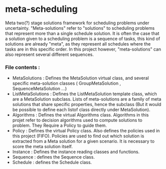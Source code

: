 # meta-scheduling
Meta two(?) stage solutions framework for scheduling problems under uncertainty. 
"Meta-solutions" refer to "solutions" to scheduling problems that represent more than a single schedule solution. 
It is often the case that a solution given to a scheduling problem is a sequence of tasks, this kind of solutions are already "meta", as they represent all schedules where the tasks are in this specific order.
In this project however, "meta-solutions" can also represent several different sequences.

### File contents :
- MetaSolutions : Defines the MetaSolution virtual class, and several specific meta-solution classes ( GroupMetaSolution , SequenceMetaSolution ...)
- ListMetaSolutions : Defines the ListMetaSolution template class, which are a MetaSolution subclass. Lists of meta-solutions are a family of meta solutions that share specific properties, hence the subclass (But it would be possible to define each listof<T> class directly under MetaSolution). 
- Algorithms : Defines the virtual Algorithms class. Algorithms in this projet refer to decision algorithms used to compute solutions to problem. They Require a Policy to guide them.
- Policy : Defines the virtual Policy class. Also defines the policies used in this project (FIFO). Policies are used to find out which solution is extracted from a Meta solution for a given scenario. It is necessary to score the meta solution itself.
- Instance : Defines the instance reading classes and functions.
- Sequence : defines the Sequence class.
- Schedule : defines the Schedule class.
